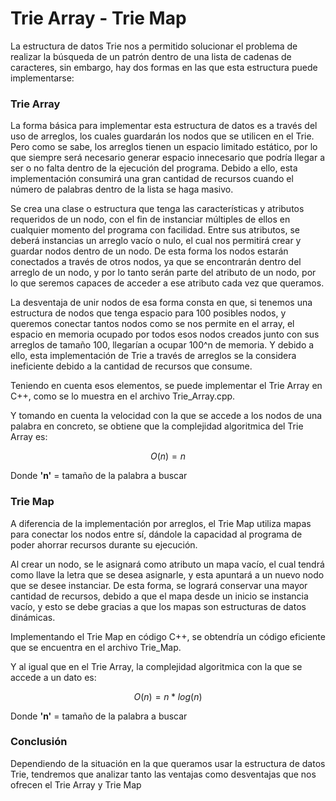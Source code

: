 # Trie Array - Trie Map

La estructura de datos Trie nos a permitido solucionar el problema de realizar la búsqueda de un patrón dentro de una lista de cadenas de caracteres, sin embargo, hay dos formas en las que esta estructura puede implementarse:

### Trie Array

La forma básica para implementar esta estructura de datos es a través del uso de arreglos, los cuales guardarán los nodos que se utilicen en el Trie. Pero como se sabe, los arreglos tienen un espacio limitado estático, por lo que siempre será necesario generar espacio innecesario que podría llegar a ser o no falta dentro de la ejecución del programa. Debido a ello, esta implementación consumirá una gran cantidad de recursos cuando el número de palabras dentro de la lista se haga masivo.

Se crea una clase o estructura que tenga las características y atributos requeridos de un nodo, con el fin de instanciar múltiples de ellos en cualquier momento del programa con facilidad. Entre sus atributos, se deberá instancias un arreglo vacío o nulo, el cual nos permitirá crear y guardar nodos dentro de un nodo. De esta forma los nodos estarán conectados a través de otros nodos, ya que se encontrarán dentro del arreglo de un nodo, y por lo tanto serán parte del atributo de un nodo, por lo que seremos capaces de acceder a ese atributo cada vez que queramos.

La desventaja de unir nodos de esa forma consta en que, si tenemos una estructura de nodos que tenga espacio para 100 posibles nodos, y queremos conectar tantos nodos como se nos permite en el array, el espacio en memoria ocupado por todos esos nodos creados junto con sus arreglos de tamaño 100, llegarían a ocupar 100^n de memoria. Y debido a ello, esta implementación de Trie a través de arreglos se la considera ineficiente debido a la cantidad de recursos que consume.

Teniendo en cuenta esos elementos, se puede implementar el Trie Array en C++, como se lo muestra en el archivo Trie_Array.cpp.

Y tomando en cuenta la velocidad con la que se accede a los nodos de una palabra en concreto, se obtiene que la complejidad algoritmica del Trie Array es:

$$O(n) = n$$

Donde **'n'** = tamaño de la palabra a buscar

### Trie Map

A diferencia de la implementación por arreglos, el Trie Map utiliza mapas para conectar los nodos entre sí, dándole la capacidad al programa de poder ahorrar recursos durante su ejecución.

Al crear un nodo, se le asignará como atributo un mapa vacío, el cual tendrá como llave la letra que se desea asignarle, y esta apuntará a un nuevo nodo que se desee instanciar. De esta forma, se logrará conservar una mayor cantidad de recursos, debido a que el mapa desde un inicio se instancia vacío, y esto se debe gracias a que los mapas son estructuras de datos dinámicas.

Implementando el Trie Map en código C++, se obtendría un código eficiente que se encuentra en el archivo Trie_Map.

Y al igual que en el Trie Array, la complejidad algoritmica con la que se accede a un dato es:

$$O(n) = n*log(n)$$

Donde **'n'** = tamaño de la palabra a buscar

### Conclusión

Dependiendo de la situación en la que queramos usar la estructura de datos Trie, tendremos que analizar tanto las ventajas como desventajas que nos ofrecen el Trie Array y Trie Map
